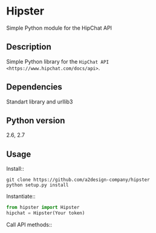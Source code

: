 Hipster
=======

Simple Python module for the HipChat API

Description
-----------

Simple Python library for the `HipChat API <https://www.hipchat.com/docs/api>`. 

Dependencies
------------
Standart library and urllib3

Python version
------------
 2.6, 2.7

Usage
-----

Install::

    git clone https://github.com/a2design-company/hipster
    python setup.py install

Instantiate::
```python
from hipster import Hipster
hipchat = Hipster(Your token)
```

Call API methods::




